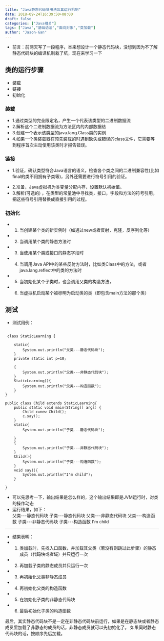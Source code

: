 ```yaml
---
title: "Java静态代码块用法及其运行机制"
date: 2018-09-24T16:39:50+08:00
draft: false
categories: ["Java相关"]
tags: ["Java","基础语法","面向对象","类加载"]
author: "Jason·Gan"
---
```

* 前言：前两天写了一段程序，本来想设计一个静态代码块，没想到因为不了解静态代码块的编译机制栽了坑，现在来学习一下  

## 类的运行步骤  
* 装载  
* 链接  
* 初始化  

### 装载  
 - 1.通过类型的完全限定名，产生一个代表该类型的二进制数据流  
 - 2.解析这个二进制数据流为方法区内的内部数据结  
 - 3.创建一个表示该类型的java.lang.Class类的实例  
 - 4.如果一个类装载器在预先装载的时遇到缺失或错误的class文件，它需要等到程序首次主动使用该类时才报告错误。  

### 链接  
 - 1.验证，确认类型符合Java语言的语义，检查各个类之间的二进制兼容性(比如final的类不用拥有子类等)，另外还需要进行符号引用的验证。
 * 2.准备，Java虚拟机为类变量分配内存，设置默认初始值。
 * 3.解析(可选的) ，在类型的常量池中寻找类，接口，字段和方法的符号引用，把这些符号引用替换成直接引用的过程。  

### 初始化  
* 1. 当创建某个类的新实例时（如通过new或者反射，克隆，反序列化等）  
* 2. 当调用某个类的静态方法时  
* 3. 当使用某个类或接口的静态字段时  
* 4. 当调用Java API中的某些反射方法时，比如类Class中的方法，或者java.lang.reflect中的类的方法时  
* 5. 当初始化某个子类时，也会调用父类的构造方法，  
* 6. 当虚拟机启动某个被标明为启动类的类（即包含main方法的那个类）  

## 测试  

* 测试用例：  
```

 class StaticLearning {

    static{
        System.out.println("父类---静态代码块");
    }
    private static int p=10;

    {
        System.out.println("父类---非静态代码块");
    }
    StaticLearning(){
        System.out.println("父类---构造函数");
    }
}

public class Child extends StaticLearning{
    public static void main(String[] args) {
        Child c=new Child();
        c.say();
    }
    static{
        System.out.println("子类---静态代码块");

    }
    {
        System.out.println("子类---非静态代码块");
    }
    Child(){
        System.out.println("子类---构造函数");
    }
    void say(){
        System.out.println("I'm child");
    }

}  
```  

* 可以先思考一下，输出结果是怎么样的，这个输出结果即是JVM运行时，对类的操作动态  
* 运行结果，如下：  
父类---静态代码块
子类---静态代码块
父类---非静态代码块
父类---构造函数
子类---非静态代码块
子类---构造函数
I'm child
---  
* 结果表明：  
* 1. 类加载时，先找入口函数，并加载其父类（若没有则跳过此步骤）的静态成员（代码块或者域）并只运行一次  
* 2. 再加载子类的静态成员并只运行一次
* 3. 再初始化父类非静态成员  
* 4. 再初始化父类的构造函数  
* 5. 在初始化子类的非静态代码块  
* 6. 最后初始化子类的构造函数  

最后，其实静态代码块不是一定在非静态代码块前运行，如果是在静态块或者静态成员里加载了非静态的成员的话，非静态成员就可以先初始化了。
如果同时静态代码块的话，按顺序先后加载。


  





  


